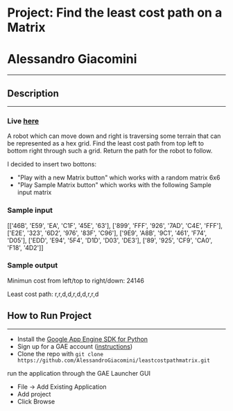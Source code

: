 # Project: Find the least cost path on a Matrix
# Alessandro Giacomini
-----------------------------------

## Description
-----------------------------------

### Live [here](http://leastcostpathmatrix.appspot.com/)

A robot which can move down and right is traversing some terrain that can be represented as a hex grid. Find the least cost path from top left to bottom right through such a grid. Return the path for the robot to follow.

I decided to insert two bottons:
- "Play with a new Matrix button" which works with a random matrix 6x6
- "Play Sample Matrix button"  which works with the following Sample input matrix

### Sample input

[['46B', 'E59', 'EA', 'C1F', '45E', '63'], 
['899', 'FFF', '926', '7AD', 'C4E', 'FFF'], ['E2E', '323', '6D2', '976', '83F', 'C96'], ['9E9', 'A8B', '9C1', '461', 'F74', 'D05'], ['EDD', 'E94', '5F4', 'D1D', 'D03', 'DE3'], ['89', '925', 'CF9', 'CA0', 'F18', '4D2']]
 
### Sample output

Minimun cost from left/top to right/down: 24146

Least cost path: r,r,d,d,r,d,d,r,r,d

## How to Run Project
------------------

* Install the [Google App Engine SDK for Python](https://cloud.google.com/appengine/downloads)
* Sign up for a GAE account ([instructions](https://sites.google.com/site/gdevelopercodelabs/app-engine/creating-your-app-engine-account))
* Clone the repo with ```git clone https://github.com/AlessandroGiacomini/leastcostpathmatrix.git```

run the application through the GAE Launcher GUI
- File -> Add Existing Application
- Add project
- Click Browse